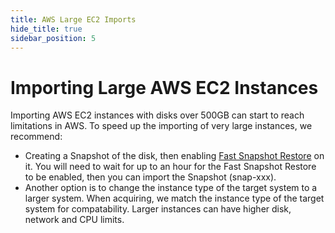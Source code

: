 ```yaml
---
title: AWS Large EC2 Imports
hide_title: true
sidebar_position: 5
---
```


# Importing Large AWS EC2 Instances

Importing AWS EC2 instances with disks over 500GB can start to reach limitations in AWS.
To speed up the importing of very large instances, we recommend:
- Creating a Snapshot of the disk, then enabling [Fast Snapshot Restore](https://docs.aws.amazon.com/AWSEC2/latest/UserGuide/ebs-fast-snapshot-restore.html) on it. You will need to wait for up to an hour for the Fast Snapshot Restore to be enabled, then you can import the Snapshot (snap-xxx).
- Another option is to change the instance type of the target system to a larger system. When acquiring, we match the instance type of the target system for compatability. Larger instances can have higher disk, network and CPU limits.